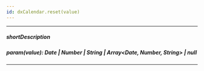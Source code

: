 ```yaml
---
id: dxCalendar.reset(value)
---
```

---
##### shortDescription
<!-- Description goes here -->

##### param(value): Date | Number | String | Array<Date, Number, String> | null
<!-- Description goes here -->

---
<!-- Description goes here -->